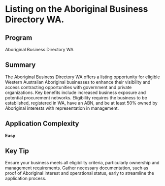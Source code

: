 # Listing on the Aboriginal Business Directory WA.
  
## Program
Aboriginal Business Directory WA

## Summary
The Aboriginal Business Directory WA offers a listing opportunity for eligible Western Australian Aboriginal businesses to enhance their visibility and access contracting opportunities with government and private organizations. Key benefits include increased business exposure and potential procurement networks. Eligibility requires the business to be established, registered in WA, have an ABN, and be at least 50% owned by Aboriginal interests with representation in management.

## Application Complexity
**Easy**

## Key Tip
Ensure your business meets all eligibility criteria, particularly ownership and management requirements. Gather necessary documentation, such as proof of Aboriginal interest and operational status, early to streamline the application process.
